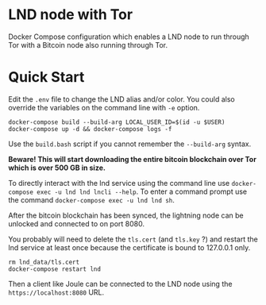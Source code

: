 # LND node with Tor

Docker Compose configuration which enables a LND node to run through Tor with a Bitcoin node also running through Tor.

# Quick Start

Edit the `.env` file to change the LND alias and/or color. You could also override the variables on the command line with `-e` option.

```
docker-compose build --build-arg LOCAL_USER_ID=$(id -u $USER)
docker-compose up -d && docker-compose logs -f
```

Use the `build.bash` script if you cannot remember the `--build-arg` syntax.

**Beware! This will start downloading the entire bitcoin blockchain over Tor which is over 500 GB in size.**

To directly interact with the lnd service using the command line use `docker-compose exec -u lnd lnd lncli --help`. To enter a command prompt use the command `docker-compose exec -u lnd lnd sh`.

After the bitcoin blockchain has been synced, the lightning node can be unlocked and connected to on port 8080.

You probably will need to delete the `tls.cert` (and `tls.key` ?) and restart the lnd service at least once because the certificate is bound to 127.0.0.1 only.

```
rm lnd_data/tls.cert
docker-compose restart lnd
```

Then a client like Joule can be connected to the LND node using the `https://localhost:8080` URL.
